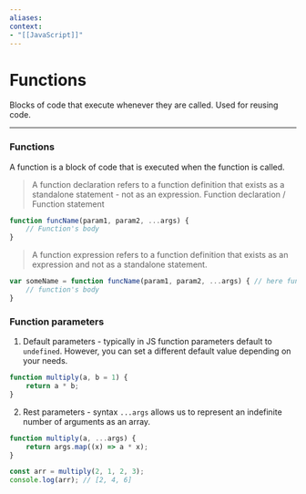 ```yaml
---
aliases:
context:
- "[[JavaScript]]"
---
```


# Functions

Blocks of code that execute whenever they are called. Used for reusing code.

---
### Functions

A function is a block of code that is executed when the function is called.

> A function declaration refers to a function definition that exists as a standalone statement - not as an expression.
Function declaration / Function statement
```js
function funcName(param1, param2, ...args) {
    // Function's body
}
```


> A function expression refers to a function definition that exists as an expression and not as a standalone statement.
```js
var someName = function funcName(param1, param2, ...args) { // here funcName is optional
    // function's body
}
```

### Function parameters

1. Default parameters - typically in JS function parameters default to `undefined`.
However, you can set a different default value depending on your needs.

```js
function multiply(a, b = 1) {
    return a * b;
}
```

2. Rest parameters - syntax `...args` allows us to represent an indefinite number of arguments as an array.
```js
function multiply(a, ...args) {
    return args.map((x) => a * x);
}

const arr = multiply(2, 1, 2, 3);
console.log(arr); // [2, 4, 6]
```
